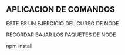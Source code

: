 ## APLICACION DE COMANDOS

ESTE ES UN EJERCICIO DEL CURSO DE NODE

RECORDAR BAJAR LOS PAQUETES DE NODE

npm install